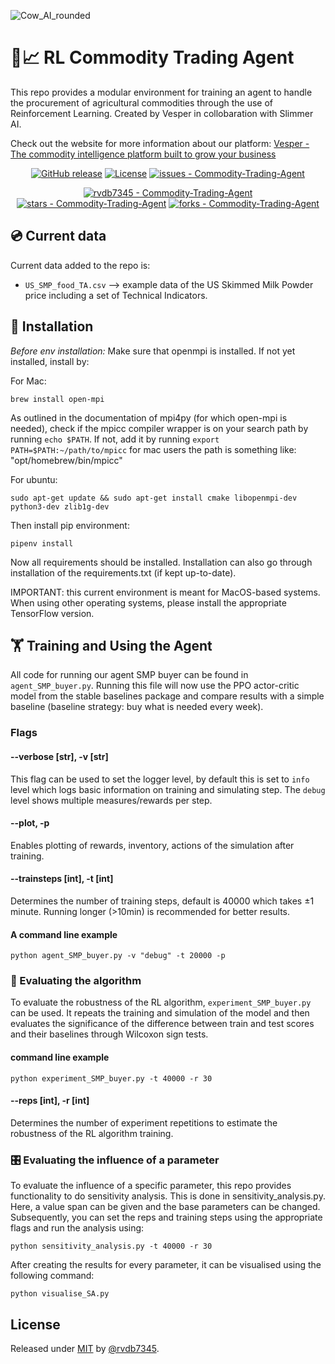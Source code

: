 ![Cow_AI_rounded](https://user-images.githubusercontent.com/33393959/199488843-0723cef7-dbdc-4dc4-9d6d-45ad78312877.jpeg)

# 🤖📈 RL Commodity Trading Agent

This repo provides a modular environment for training an agent to handle the procurement of agricultural commodities through the use of Reinforcement Learning. Created by Vesper in collobaration with Slimmer AI.

Check out the website for more information about our platform: <a href="https://www.vespertool.com/">Vesper - The commodity intelligence platform built to grow your business</a>

<div align="center">

[![GitHub release](https://img.shields.io/github/release/rvdb7345/Commodity-Trading-Agent?include_prereleases=&sort=semver&color=%23796EFF)](https://github.com/rvdb7345/Commodity-Trading-Agent/releases/)
[![License](https://img.shields.io/badge/License-MIT-blue)](#license)
[![issues - Commodity-Trading-Agent](https://img.shields.io/github/issues/rvdb7345/Commodity-Trading-Agent)](https://github.com/rvdb7345/Commodity-Trading-Agent/issues)
  
  [![rvdb7345 - Commodity-Trading-Agent](https://img.shields.io/static/v1?label=rvdb7345&message=Commodity-Trading-Agent&color=%23796EFF&logo=github)](https://github.com/rvdb7345/Commodity-Trading-Agent "Go to GitHub repo")
[![stars - Commodity-Trading-Agent](https://img.shields.io/github/stars/rvdb7345/Commodity-Trading-Agent?style=social)](https://github.com/rvdb7345/Commodity-Trading-Agent)
[![forks - Commodity-Trading-Agent](https://img.shields.io/github/forks/rvdb7345/Commodity-Trading-Agent?style=social)](https://github.com/rvdb7345/Commodity-Trading-Agent)
</div>


## 💿 Current data
Current data added to the repo is:
- `US_SMP_food_TA.csv` --> example data of the US Skimmed Milk Powder price including a set of Technical Indicators.


## 💾 Installation

_Before env installation:_ Make sure that openmpi is installed. If not yet installed, install by:

For Mac:
```commandline
brew install open-mpi
```
As outlined in the documentation of mpi4py (for which open-mpi is needed), check if the mpicc compiler wrapper is on 
your search path by running `echo $PATH`. If not, add it by running `export PATH=$PATH:~/path/to/mpicc` for mac users 
the path is something like: "opt/homebrew/bin/mpicc"

For ubuntu:
```
sudo apt-get update && sudo apt-get install cmake libopenmpi-dev python3-dev zlib1g-dev
```

Then install pip environment:
```commandline
pipenv install
```

Now all requirements should be installed. Installation can also go through installation of the requirements.txt 
(if kept up-to-date).

IMPORTANT: this current environment is meant for MacOS-based systems. When using other operating systems, please install the appropriate TensorFlow version.

## 🏋️ Training and Using the Agent
All code for running our agent SMP buyer can be found in `agent_SMP_buyer.py`. Running this file will now use the 
PPO actor-critic model from the stable baselines package and compare results with a simple baseline 
(baseline strategy: buy what is needed every week).

### Flags
#### --verbose [str], -v [str]
This flag can be used to set the logger level, by default this is set to `info` level which logs basic information on 
training and simulating step. The `debug` level shows multiple measures/rewards per step.

#### --plot, -p
Enables plotting of rewards, inventory, actions of the simulation after training.

#### --trainsteps [int], -t [int]
Determines the number of training steps, default is 40000 which takes ±1 minute. Running longer (>10min) is 
recommended for better results.

#### A command line example
```commandline
python agent_SMP_buyer.py -v "debug" -t 20000 -p
```



### 🤔 Evaluating the algorithm
To evaluate the robustness of the RL algorithm, `experiment_SMP_buyer.py` can be used. It repeats the training and 
simulation of the model and then evaluates the significance of the difference between train and test scores and their 
baselines through Wilcoxon sign tests.

#### command line example
```commandline
python experiment_SMP_buyer.py -t 40000 -r 30
```

#### --reps [int], -r [int]
Determines the number of experiment repetitions to estimate the robustness of the RL algorithm training.

### 🎛 Evaluating the influence of a parameter
To evaluate the influence of a specific parameter, this repo provides functionality to do sensitivity analysis. This is done in 
sensitivity_analysis.py. Here, a value span can be given and the base parameters can be changed. 
Subsequently, you can set the reps and training steps using the appropriate flags and run the analysis using:

```commandline
python sensitivity_analysis.py -t 40000 -r 30
```

After creating the results for every parameter, it can be visualised using the following command:

```commandline
python visualise_SA.py
```

## License

Released under [MIT](/LICENSE) by [@rvdb7345](https://github.com/rvdb7345).
